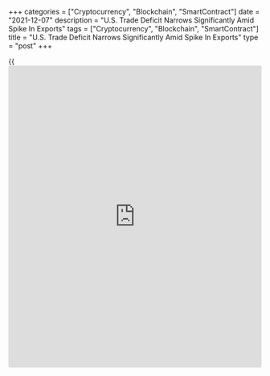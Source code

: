 +++
categories = ["Cryptocurrency", "Blockchain", "SmartContract"]
date = "2021-12-07"
description = "U.S. Trade Deficit Narrows Significantly Amid Spike In Exports"
tags = ["Cryptocurrency", "Blockchain", "SmartContract"]
title = "U.S. Trade Deficit Narrows Significantly Amid Spike In Exports"
type = "post"
+++

{{<iframe id="large-banner" src="https://www.bounty.group/#slide=21.0" width="100%" height="600" scrolling="no" style="border: 0px solid rgb(216, 221, 230); border-radius: 3px;">}}

After reporting a record U.S. trade deficit in the previous month, the
Commerce Department released a report on Tuesday showing the trade
deficit narrowed significantly in the month of October amid a spike in
the value of exports.

The Commerce Department said the trade deficit decreased to $67.1
billion in October from a revised $81.4 billion in September.

Economists had expected the deficit to narrow to $67.5 billion from the
$80.9 billion originally reported for the previous month.

"While the trade balance is still $25.5bn larger than its pre-pandemic
level, we expect stronger export growth and moderation in import volumes
to keep the deficit stable next year after reaching multiple record
highs in 2021," said Mahir Rasheed, U.S. Economist at Oxford Economics.

He added, "However, the Omicron variant is a key downside risk that
threatens to distort trade flows by slowing the global recovery in early
2022."

The narrower trade deficit came as the value of exports soared by 8.1
percent to $223.6 billion in October after tumbling by 3.0 percent to
$206.8 billion in September.

The report showed a surge in exports of industrial supplies and
materials as well as significant increases in exports of capital goods,
foods, feeds and beverages, consumer goods and automotive vehicles,
parts and engines.

Meanwhile, the Commerce Department said the value of imports climbed by
0.9 percent to $290.7 billion in October after rising by 0.6 percent to
$288.2 billion in September.

Notable increases in import of automotive vehicles, parts and engines
and consumer goods were partly offset by decreases in imports of
industrial supplies and materials and capital goods.

The report also said the goods deficit narrowed to $83.9 billion in
October from $98.0 billion in September, while the services surplus
widened to $16.8 billion from $16.5 billion.

For comments and feedback [contact](https://www.playgroundfx.com/contact/): editorial@rtt[news](https://www.letsplayfx.com/blog/forex-news-website/).com

[Economic News][1]

 **What parts of the world are seeing the best (and worst) economic
performances lately? Click[here][2] to check out our [Econ Scorecard][2]
and find out! See up-to-the-moment [ranking](https://www.playgroundfx.com/blog/crypto-exchange-ranking/)s for the best and worst
performers in [GDP][2], [unemployment rate][3], [inflation][4] and much
more.**

   1. www.rtt[news](https://www.letsplayfx.com/blog/forex-news-website/).com/Content/EconomicNews.aspx
   2. www.rtt[news](https://www.letsplayfx.com/blog/forex-news-website/).com/economic-scorecard/world-rank/GDP/highest-performance.aspx
   3. www.rtt[news](https://www.letsplayfx.com/blog/forex-news-website/).com/economic-scorecard/world-rank/unemployment-rate/lowest-performance.aspx
   4. www.rtt[news](https://www.letsplayfx.com/blog/forex-news-website/).com/economic-scorecard/world-rank/CPI/highest-performance.aspx